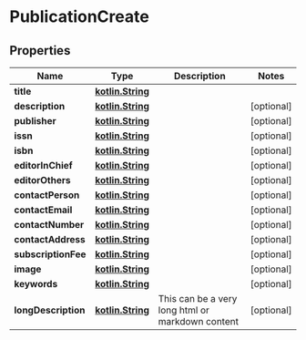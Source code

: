 # PublicationCreate

## Properties
Name | Type | Description | Notes
------------ | ------------- | ------------- | -------------
**title** | [**kotlin.String**](.md) |  | 
**description** | [**kotlin.String**](.md) |  |  [optional]
**publisher** | [**kotlin.String**](.md) |  |  [optional]
**issn** | [**kotlin.String**](.md) |  |  [optional]
**isbn** | [**kotlin.String**](.md) |  |  [optional]
**editorInChief** | [**kotlin.String**](.md) |  |  [optional]
**editorOthers** | [**kotlin.String**](.md) |  |  [optional]
**contactPerson** | [**kotlin.String**](.md) |  |  [optional]
**contactEmail** | [**kotlin.String**](.md) |  |  [optional]
**contactNumber** | [**kotlin.String**](.md) |  |  [optional]
**contactAddress** | [**kotlin.String**](.md) |  |  [optional]
**subscriptionFee** | [**kotlin.String**](.md) |  |  [optional]
**image** | [**kotlin.String**](.md) |  |  [optional]
**keywords** | [**kotlin.String**](.md) |  |  [optional]
**longDescription** | [**kotlin.String**](.md) | This can be a very long html or markdown content |  [optional]
